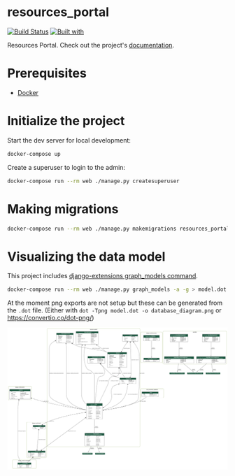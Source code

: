 # resources_portal

[![Build Status](https://travis-ci.org/ccdl/resources_portal.svg?branch=master)](https://travis-ci.org/ccdl/resources_portal)
[![Built with](https://img.shields.io/badge/Built_with-Cookiecutter_Django_Rest-F7B633.svg)](https://github.com/agconti/cookiecutter-django-rest)

Resources Portal. Check out the project's [documentation](http://ccdl.github.io/resources_portal/).

# Prerequisites

- [Docker](https://docs.docker.com/docker-for-mac/install/)

# Initialize the project

Start the dev server for local development:

```bash
docker-compose up
```

Create a superuser to login to the admin:

```bash
docker-compose run --rm web ./manage.py createsuperuser
```

# Making migrations

```bash
docker-compose run --rm web ./manage.py makemigrations resources_portal
```

# Visualizing the data model

This project includes [django-extensions graph_models command](https://django-extensions.readthedocs.io/en/latest/graph_models.html).

```bash
docker-compose run --rm web ./manage.py graph_models -a -g > model.dot
```

At the moment png exports are not setup but these can be generated from the `.dot` file.
(Either with `dot -Tpng model.dot -o database_diagram.png` or https://convertio.co/dot-png/)

![database-diagram](database_diagram.png)
